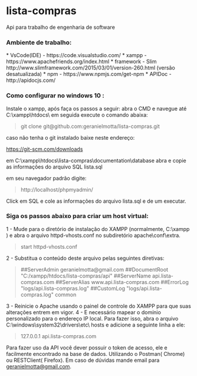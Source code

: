 # lista-compras
Api para trabalho de engenharia de software

<h3>Ambiente de trabalho:</h3>
* VsCode(IDE) - https://code.visualstudio.com/
* xampp - https://www.apachefriends.org/index.html
* framework - Slim http://www.slimframework.com/2015/03/01/version-260.html (versão desatualizada)
* npm - https://www.npmjs.com/get-npm
* APIDoc - http://apidocjs.com/


<h3>Como configurar no windows 10 :</h3>

Instale o xampp, após faça os passos a seguir: 
abra o CMD e navegue até C:\xampp\htdocs\ em seguida execute o comando abaixa:

<blockquote> git clone git@github.com:geranielmotta/lista-compras.git </blockquote>

caso não tenha o git instalado baixe neste endereço:

https://git-scm.com/downloads

em  C:\xampp\htdocs\lista-compras\documentation\database  abra e copie as informações do arquivo SQL lista.sql

em seu navegador padrão digite:

<blockquote> http://localhost/phpmyadmin/ </blockquote>

Click em SQL e cole as informações do arquivo lista.sql e de um executar.

<h3>Siga os passos abaixo para criar um host virtual:</h3>

1 - Mude para o diretório de instalação do XAMPP (normalmente, C:\xampp ) e abra o arquivo httpd-vhosts.conf no subdiretório apache\conf\extra\.

<blockquote> start httpd-vhosts.conf </blockquote>

2 - Substitua o conteúdo deste arquivo pelas seguintes diretivas:

<blockquote>
<VirtualHost *:80>
    ##ServerAdmin geranielmotta@gmail.com
    ##DocumentRoot "C:/xampp/htdocs/lista-compras/api"
    ##ServerName api.lista-compras.com
    ##ServerAlias www.api.lista-compras.com
    ##ErrorLog "logs/api.lista-compras.log"
    ##CustomLog "logs/api.lista-compras.log" common
</VirtualHost>
 </blockquote>
 
 3 - Reinicie o Apache usando o painel de controle do XAMPP para que suas alterações entrem em vigor.
 4 - E necessário mapear o domínio personalizado para o endereço IP local. Para fazer isso, abra o arquivo C:\windows\system32\drivers\etc\ hosts e adicione a seguinte linha a ele:
<blockquote> 
  127.0.0.1 api.lista-compras.com
</blockquote>

Para fazer uso da API você dever possuir o token de acesso, ele e facilmente encontrado na base de dados. Utilizando o Postman( Chrome) ou RESTClient( Firefox).
Em caso de dúvidas mande email para geranielmotta@gmail.com.



